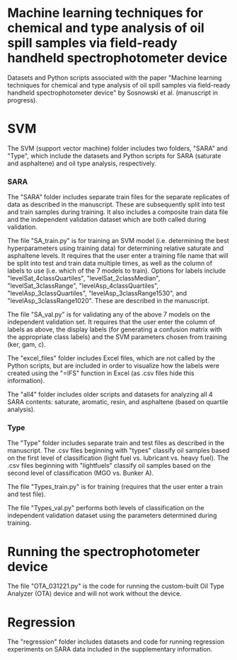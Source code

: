 # Machine learning techniques for chemical and type analysis of oil spill samples via field-ready handheld spectrophotometer device

Datasets and Python scripts associated with the paper "Machine learning techniques for chemical and type analysis of oil spill samples via field-ready handheld spectrophotometer device" by Sosnowski et al. (manuscript in progress).

# SVM 
The SVM (support vector machine) folder includes two folders, "SARA" and "Type", which include the datasets and Python scripts for SARA (saturate and asphaltene) and oil type analysis, respectively.

### SARA
The "SARA" folder includes separate train files for the separate replicates of data as described in the manuscript. These are subsequently split into test and train samples during training. It also includes a composite train data file and the independent validation dataset which are both called during validation.

The file "SA_train.py" is for training an SVM model (i.e. determining the best hyperparameters using training data) for determining relative saturate and asphaltene levels. It requires that the user enter a training file name that will be split into test and train data multiple times, as well as the column of labels to use (i.e. which of the 7 models to train). Options for labels include "levelSat_4classQuartiles", "levelSat_2classMedian", "levelSat_3classRange", "levelAsp_4classQuartiles", "levelAsp_3classQuartiles", "levelAsp_3classRange1530", and "levelAsp_3classRange1020". These are described in the manuscript.

The file "SA_val.py" is for validating any of the above 7 models on the independent validation set. It requires that the user enter the column of labels as above, the display labels (for generating a confusion matrix with the appropriate class labels) and the SVM parameters chosen from training (ker, gam, c).

The "excel_files" folder includes Excel files, which are not called by the Python scripts, but are included in order to visualize how the labels were created using the "=IFS" function in Excel (as .csv files hide this information). 

The "all4" folder includes older scripts and datasets for analyzing all 4 SARA contents: saturate, aromatic, resin, and asphaltene (based on quartile analysis). 

### Type
The "Type" folder includes separate train and test files as described in the manuscript. The .csv files beginning with "types" classify oil samples based on the first level of classification (light fuel vs. lubricant vs. heavy fuel). The .csv files beginning with "lightfuels" classify oil samples based on the second level of classification (MGO vs. Bunker A). 

The file "Types_train.py" is for training (requires that the user enter a train and test file).

The file "Types_val.py" performs both levels of classification on the independent validation dataset using the parameters determined during training.

# Running the spectrophotometer device
The file "OTA_031221.py" is the code for running the custom-built Oil Type Analyzer (OTA) device and will not work without the device.

# Regression 
The "regression" folder includes datasets and code for running regression experiments on SARA data included in the supplementary information.


